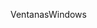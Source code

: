<span data-ttu-id="7c404-101">Ventanas</span><span class="sxs-lookup"><span data-stu-id="7c404-101">Windows</span></span>